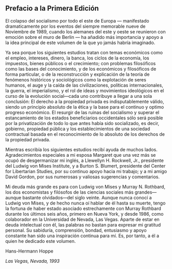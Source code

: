 ## Prefacio a la Primera Edición

El colapso del socialismo por todo el este de Europa — manifestado dramaticamente por los eventos del siempre memorable nueve de Noviembre de 1989, cuando los alemanes del este y oeste se reunieron con emoción sobre el muro de Berlin — ha añadido más importancia y apoyo a la idea principal de este volumen de la que yo jamás habría imaginado.

Ya sea porque los siguientes estudios tratan con temas económicos como el empleo, intereses, dinero, la banca, los ciclos de la economía, los impuestos, bienes públicos o el crecimiento; con problemas filosóficos como las bases del conocimiento, y de los económicos y filosóficos de forma particular, o de la reconstrucción y explicación de la teoría de fenómenos históricos y sociológicos como la explotación de seres humanos, el auge y la caída de las civilizaciones, políticas internacionales, la guerra, el imperialismo, y el rol de ideas y movimientos ideológicos en el curso de la evolución social—cada uno contribuye a llegar a una sola conclusión: El derecho a la propiedad privada es indisputablemente válido, siendo un principio absoluto de la ética y la base para el continuo y optimo progreso económico. El resurgir de las ruinas del socialismo y superar el estancamiento de los estados beneficiarios occidentales sólo será posible por la privatización de todo lo que antes había sido socializado, es decir, gobierno, propiedad pública y los establecimientos de una sociedad contractual basada en el reconocimiento de lo absoluto de los derechos de la propiedad privada.

Mientras escribía los siguientes estudios recibí ayuda de muchos lados. Agradecimientos especiales a mi esposa Margaret que una vez más se ocupó de desgermanizar mi inglés, a Llewellyn H. Rockwell, Jr., presidente del Ludwig von Mises Institute, y a Burton S. Blumert, presidente del Center for Libertarian Studies, por su continuo apoyo hacia mi trabajo; y a mi amigo David Gordon, por sus numerosas y valiosas sugerencias y comentarios.

Mi deuda más grande es para con Ludwig von Mises y Murray N. Rothbard, los dos economistas y filósofos de las ciencias sociales más grandes—aunque bastante olvidados—del siglo veinte. Aunque nunca conocí a Ludwig von Mises, y de hecho nunca oí hablar de él hasta su muerte, tengo la fortuna de haber estado asociado estrechamente con Murray Rothbard durante los últimos seis años, primero en Nueva York, y desde 1986, como colaborador en la Universidad de Nevada, Las Vegas. Aparte de estar en deuda intelectual con él, las palabras no bastan para expresar mi gratitud personal. Su sabiduría, comprensión, bondad, entusiasmo y apoyo constante han sido una inspiración continua para mí. Es, por tanto, a él a quien he dedicado este volumen.

Hans-Hermann Hoppe

*Las Vegas, Nevada, 1993*